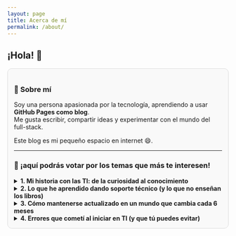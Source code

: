 ```yaml
---
layout: page
title: Acerca de mí
permalink: /about/
---
```


## ¡Hola! 👋

<div style="border:1px solid #ddd; padding: 1em; border-radius: 10px; background-color:#f9f9f9;">

### 🙋 Sobre mí

Soy una persona apasionada por la tecnología, aprendiendo a usar **GitHub Pages como blog**.  
Me gusta escribir, compartir ideas y experimentar con el mundo del full-stack.

Este blog es mi pequeño espacio en internet 😄.

---

### 🎯 ¡aquí podrás votar por los temas que más te interesen!

<details>
  <summary><strong>1. Mi historia con las TI: de la curiosidad al conocimiento</strong></summary>
  <p>Un artículo personal sobre cómo llegué a este mundo.</p>
  <button disabled style="background-color:#4CAF50; color:white; padding:6px 12px; border:none; border-radius:5px;">👍 Like</button>
</details>

<details>
  <summary><strong>2. Lo que he aprendido dando soporte técnico (y lo que no enseñan los libros)</strong></summary>
  <p>Experiencias reales que muestran mi enfoque humano y profesional.</p>
  <button disabled style="background-color:#4CAF50; color:white; padding:6px 12px; border:none; border-radius:5px;">👍 Like</button>
</details>

<details>
  <summary><strong>3. Cómo mantenerse actualizado en un mundo que cambia cada 6 meses</strong></summary>
  <p>Tips personales para capacitarse constantemente.</p>
  <button disabled style="background-color:#4CAF50; color:white; padding:6px 12px; border:none; border-radius:5px;">👍 Like</button>
</details>

<details>
  <summary><strong>4. Errores que cometí al iniciar en TI (y que tú puedes evitar)</strong></summary>
  <p>Aprendizajes personales que me hubiera gustado saber al comenzar.</p>
  <button disabled style="background-color:#4CAF50; color:white; padding:6px 12px; border:none; border-radius:5px;">👍 Like</button>
</details>

</div>
